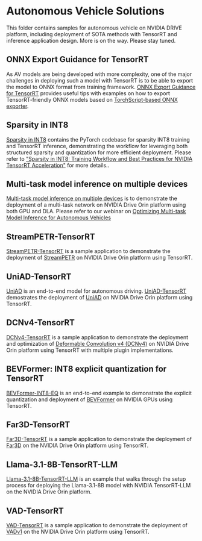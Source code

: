 # Autonomous Vehicle Solutions
This folder contains samples for autonomous vehicle on NVIDIA DRIVE platform, including deployment of SOTA methods with TensorRT and inference application design. More is on the way. Please stay tuned.

## ONNX Export Guidance for TensorRT
As AV models are being developed with more complexity, one of the major challenges in deploying such a model with TensorRT is to be able to export the model to ONNX format from training framework. [ONNX Export Guidance for TensorRT](./onnx-export-guidance/) provides useful tips with examples on how to export TensorRT-friendly ONNX models based on [TorchScript-based ONNX exporter](https://pytorch.org/docs/stable/onnx_torchscript.html).

## Sparsity in INT8
[Sparsity in INT8](./SparsityINT8/) contains the PyTorch codebase for sparsity INT8 training and TensorRT inference, demonstrating the workflow for leveraging both structured sparsity and quantization for more efficient deployment. Please refer to ["Sparsity in INT8: Training Workflow and Best Practices for NVIDIA TensorRT Acceleration"](https://developer.nvidia.com/blog/sparsity-in-int8-training-workflow-and-best-practices-for-tensorrt-acceleration/) for more details..

## Multi-task model inference on multiple devices
[Multi-task model inference on multiple devices](./mtmi/) is to demonstrate the deployment of a multi-task network on NVIDIA Drive Orin platform using both GPU and DLA. Please refer to our webinar on [Optimizing Multi-task Model Inference for Autonomous Vehicles](https://www.nvidia.com/en-us/on-demand/session/other2024-inferenceauto/)

## StreamPETR-TensorRT
[StreamPETR-TensorRT](./streampetr-trt/) is a sample application to demonstrate the deployment of [StreamPETR](https://github.com/exiawsh/StreamPETR/tree/main) on NVIDIA Drive Orin platform using TensorRT.

## UniAD-TensorRT
[UniAD](https://arxiv.org/abs/2212.10156) is an end-to-end model for autonomous driving. [UniAD-TensorRT](./uniad-trt/) demostrates the deployment of [UniAD](https://github.com/OpenDriveLab/UniAD) on NVIDIA Drive Orin platform using TensorRT. 

## DCNv4-TensorRT
[DCNv4-TensorRT](./dcnv4-trt/) is a sample application to demonstrate the deployment and optimization of [Deformable Convolution v4 (DCNv4)](https://github.com/OpenGVLab/DCNv4) on NVIDIA Drive Orin platform using TensorRT with multiple plugin implementations.

## BEVFormer: INT8 explicit quantization for TensorRT
[BEVFormer-INT8-EQ](./bevformer-int8-eq) is an end-to-end example to demonstrate the explicit quantization and deployment of [BEVFormer](https://github.com/fundamentalvision/BEVFormer) on NVIDIA GPUs using TensorRT.

## Far3D-TensorRT
[Far3D-TensorRT](./far3d-trt) is a sample application to demonstrate the deployment of [Far3D](https://github.com/megvii-research/Far3D) on the NVIDIA Drive Orin platform using TensorRT.

## Llama-3.1-8B-TensorRT-LLM
[Llama-3.1-8B-TensorRT-LLM](./Llama-3.1-8B-trtllm) is an example that walks through the setup process for deploying the Llama-3.1-8B model with NVIDIA TensorRT-LLM on the NVIDIA Drive Orin platform.

## VAD-TensorRT
[VAD-TensorRT](./vad-trt) is a sample application to demonstrate the deployment of [VADv1](https://github.com/hustvl/VAD.git) on the NVIDIA Drive Orin platform using TensorRT.
